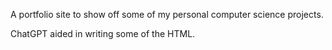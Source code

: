 A portfolio site to show off some of my personal computer science projects.

ChatGPT aided in writing some of the HTML.
